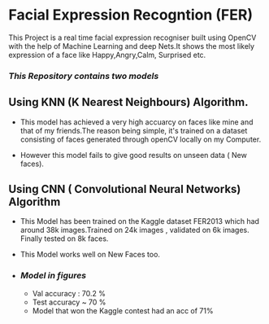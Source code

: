 # Facial Expression Recogntion (FER)


This Project is a real time facial expression recogniser built using OpenCV 
with the help of Machine Learning  and deep Nets.It shows the most likely
expression of a face like Happy,Angry,Calm, Surprised etc.

### *This Repository contains two models*

## Using KNN (K Nearest  Neighbours) Algorithm.
-  This model has achieved  a very high accuarcy on faces like mine and that of
  my friends.The reason being simple, it's trained on a dataset  consisting of
  faces generated through openCV locally on my Computer.
  
- However this model fails to give good results on unseen data ( New faces).
  

## Using CNN ( Convolutional Neural Networks) Algorithm
-  This Model has been trained on the Kaggle dataset FER2013
   which had around 38k images.Trained on 24k images , validated
   on 6k images. Finally tested on 8k faces.
   
 -  This Model works well  on New Faces too.
 - ### *Model in figures*
    - Val accuracy : 70.2 %
    - Test accuracy ~ 70 %
    - Model that won the Kaggle contest had an acc of 71%
